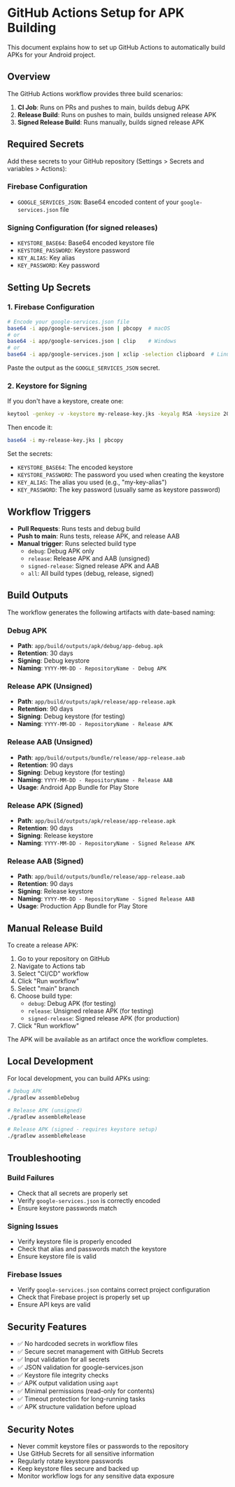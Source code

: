 # GitHub Actions Setup for APK Building

This document explains how to set up GitHub Actions to automatically build APKs for your Android project.

## Overview

The GitHub Actions workflow provides three build scenarios:

1. **CI Job**: Runs on PRs and pushes to main, builds debug APK
2. **Release Build**: Runs on pushes to main, builds unsigned release APK
3. **Signed Release Build**: Runs manually, builds signed release APK

## Required Secrets

Add these secrets to your GitHub repository (Settings > Secrets and variables > Actions):

### Firebase Configuration
- `GOOGLE_SERVICES_JSON`: Base64 encoded content of your `google-services.json` file

### Signing Configuration (for signed releases)
- `KEYSTORE_BASE64`: Base64 encoded keystore file
- `KEYSTORE_PASSWORD`: Keystore password
- `KEY_ALIAS`: Key alias
- `KEY_PASSWORD`: Key password

## Setting Up Secrets

### 1. Firebase Configuration

```bash
# Encode your google-services.json file
base64 -i app/google-services.json | pbcopy  # macOS
# or
base64 -i app/google-services.json | clip    # Windows
# or
base64 -i app/google-services.json | xclip -selection clipboard  # Linux
```

Paste the output as the `GOOGLE_SERVICES_JSON` secret.

### 2. Keystore for Signing

If you don't have a keystore, create one:

```bash
keytool -genkey -v -keystore my-release-key.jks -keyalg RSA -keysize 2048 -validity 10000 -alias my-key-alias
```

Then encode it:

```bash
base64 -i my-release-key.jks | pbcopy
```

Set the secrets:
- `KEYSTORE_BASE64`: The encoded keystore
- `KEYSTORE_PASSWORD`: The password you used when creating the keystore
- `KEY_ALIAS`: The alias you used (e.g., "my-key-alias")
- `KEY_PASSWORD`: The key password (usually same as keystore password)

## Workflow Triggers

- **Pull Requests**: Runs tests and debug build
- **Push to main**: Runs tests, release APK, and release AAB
- **Manual trigger**: Runs selected build type
  - `debug`: Debug APK only
  - `release`: Release APK and AAB (unsigned)
  - `signed-release`: Signed release APK and AAB
  - `all`: All build types (debug, release, signed)

## Build Outputs

The workflow generates the following artifacts with date-based naming:

### Debug APK
- **Path**: `app/build/outputs/apk/debug/app-debug.apk`
- **Retention**: 30 days
- **Signing**: Debug keystore
- **Naming**: `YYYY-MM-DD - RepositoryName - Debug APK`

### Release APK (Unsigned)
- **Path**: `app/build/outputs/apk/release/app-release.apk`
- **Retention**: 90 days
- **Signing**: Debug keystore (for testing)
- **Naming**: `YYYY-MM-DD - RepositoryName - Release APK`

### Release AAB (Unsigned)
- **Path**: `app/build/outputs/bundle/release/app-release.aab`
- **Retention**: 90 days
- **Signing**: Debug keystore (for testing)
- **Naming**: `YYYY-MM-DD - RepositoryName - Release AAB`
- **Usage**: Android App Bundle for Play Store

### Release APK (Signed)
- **Path**: `app/build/outputs/apk/release/app-release.apk`
- **Retention**: 90 days
- **Signing**: Release keystore
- **Naming**: `YYYY-MM-DD - RepositoryName - Signed Release APK`

### Release AAB (Signed)
- **Path**: `app/build/outputs/bundle/release/app-release.aab`
- **Retention**: 90 days
- **Signing**: Release keystore
- **Naming**: `YYYY-MM-DD - RepositoryName - Signed Release AAB`
- **Usage**: Production App Bundle for Play Store

## Manual Release Build

To create a release APK:

1. Go to your repository on GitHub
2. Navigate to Actions tab
3. Select "CI/CD" workflow
4. Click "Run workflow"
5. Select "main" branch
6. Choose build type:
   - `debug`: Debug APK (for testing)
   - `release`: Unsigned release APK (for testing)
   - `signed-release`: Signed release APK (for production)
7. Click "Run workflow"

The APK will be available as an artifact once the workflow completes.

## Local Development

For local development, you can build APKs using:

```bash
# Debug APK
./gradlew assembleDebug

# Release APK (unsigned)
./gradlew assembleRelease

# Release APK (signed - requires keystore setup)
./gradlew assembleRelease
```

## Troubleshooting

### Build Failures
- Check that all secrets are properly set
- Verify `google-services.json` is correctly encoded
- Ensure keystore passwords match

### Signing Issues
- Verify keystore file is properly encoded
- Check that alias and passwords match the keystore
- Ensure keystore file is valid

### Firebase Issues
- Verify `google-services.json` contains correct project configuration
- Check that Firebase project is properly set up
- Ensure API keys are valid

## Security Features

- ✅ No hardcoded secrets in workflow files
- ✅ Secure secret management with GitHub Secrets
- ✅ Input validation for all secrets
- ✅ JSON validation for google-services.json
- ✅ Keystore file integrity checks
- ✅ APK output validation using `aapt`
- ✅ Minimal permissions (read-only for contents)
- ✅ Timeout protection for long-running tasks
- ✅ APK structure validation before upload

## Security Notes

- Never commit keystore files or passwords to the repository
- Use GitHub Secrets for all sensitive information
- Regularly rotate keystore passwords
- Keep keystore files secure and backed up
- Monitor workflow logs for any sensitive data exposure
